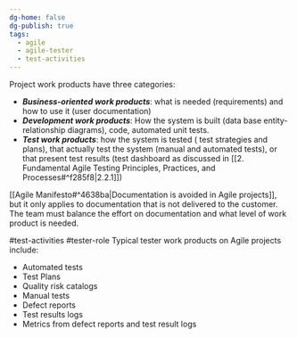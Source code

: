 ```yaml
---
dg-home: false
dg-publish: true
tags:
  - agile
  - agile-tester
  - test-activities
---
```

Project work products have three categories:
- ***Business-oriented work products***: what is needed (requirements) and how to use it (user documentation)
- ***Development work products***: How the system is built (data base entity-relationship diagrams), code, automated unit tests.
- ***Test work products***: how the system is tested ( test strategies and plans), that actually test the system (manual and automated tests), or that present test results (test dashboard as discussed in [[2. Fundamental Agile Testing Principles, Practices, and Processes#^f285f8|2.2.1]])

[[Agile Manifesto#^4638ba|Documentation is avoided in Agile projects]], but it only applies to documentation that is not delivered to the customer. The team must balance the effort on documentation and what level of work product is needed.

#test-activities #tester-role 
Typical tester work products on Agile projects include:
- Automated tests
- Test Plans
- Quality risk catalogs
- Manual tests
- Defect reports
- Test results logs
- Metrics from defect reports and test result logs
